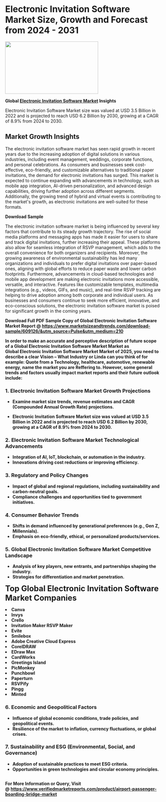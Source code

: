 <H1>Electronic Invitation Software Market Size, Growth and Forecast from 2024 - 2031</H1><img class="aligncenter size-medium wp-image-584254" src="https://thirdeyenews.in/wp-content/uploads/2024/09/Global-Market-Research-300x168.jpeg" alt="" width="300" height="168" /><p><strong>Global&nbsp;<a href="https://www.marketsizeandtrends.com/download-sample/609126/&amp;utm_source=Pulse&amp;utm_medium=210">Electronic Invitation Software Market</a> Insights</strong></p><p>Electronic Invitation Software Market size was valued at USD 3.5 Billion in 2022 and is projected to reach USD 6.2 Billion by 2030, growing at a CAGR of 8.9% from 2024 to 2030.</p><p><h2>Market Growth Insights</h2> <p>The electronic invitation software market has seen rapid growth in recent years due to the increasing adoption of digital solutions in various industries, including event management, weddings, corporate functions, and personal celebrations. As consumers and businesses seek cost-effective, eco-friendly, and customizable alternatives to traditional paper invitations, the demand for electronic invitations has surged. This market is expected to continue expanding with advancements in technology, such as mobile app integration, AI-driven personalization, and advanced design capabilities, driving further adoption across different segments. Additionally, the growing trend of hybrid and virtual events is contributing to the market's growth, as electronic invitations are well-suited for these formats.</p> <p><strong>Download Sample</strong></p> <p>The electronic invitation software market is being influenced by several key factors that contribute to its steady growth trajectory. The rise of social media platforms and messaging apps has made it easier for users to share and track digital invitations, further increasing their appeal. These platforms also allow for seamless integration of RSVP management, which adds to the overall convenience for both organizers and recipients. Moreover, the growing awareness of environmental sustainability has led many organizations and individuals to prefer digital invitations over paper-based ones, aligning with global efforts to reduce paper waste and lower carbon footprints. Furthermore, advancements in cloud-based technologies and mobile app development are making electronic invitations more accessible, versatile, and interactive. Features like customizable templates, multimedia integrations (e.g., videos, GIFs, and music), and real-time RSVP tracking are helping to drive adoption among both corporate and individual users. As businesses and consumers continue to seek more efficient, innovative, and eco-conscious solutions, the electronic invitation software market is poised for significant growth in the coming years.</p> <p><strong></p><p><span class=""><strong>Download Full PDF Sample Copy of Global Electronic Invitation Software Market Report</strong> @ <a href="https://www.marketsizeandtrends.com/download-sample/609126/&amp;utm_source=Pulse&amp;utm_medium=210" target="_blank">https://www.marketsizeandtrends.com/download-sample/609126/&amp;utm_source=Pulse&amp;utm_medium=210</a></span></p><p>In order to make an accurate and perceptive description of future scope of a Global&nbsp;Electronic Invitation Software Market Market as Global&nbsp;Electronic Invitation Software Market Market of 2025, you need to describe a clear Vision &ndash; What Industry or Linda can you think of for example: Quote from a Technology, healthcare, automotive, renewable energy, name the market you are Reffering to. However, some general trends and factors usually impact market reports and their future outlook include:</p><h3>1.&nbsp;<strong>Electronic Invitation Software Market Growth Projections</strong></h3><ul><li>Examine market size trends, revenue estimates and CAGR (Compounded Annual Growth Rate) projections.</li><li><p>Electronic Invitation Software Market size was valued at USD 3.5 Billion in 2022 and is projected to reach USD 6.2 Billion by 2030, growing at a CAGR of 8.9% from 2024 to 2030.</p></li></ul><h3>2.&nbsp;<strong>Electronic Invitation Software Market Technological Advancements</strong></h3><ul><li>Integration of AI, IoT, blockchain, or automation in the industry.</li><li>Innovations driving cost reductions or improving efficiency.</li></ul><h3>3.&nbsp;<strong>Regulatory and Policy Changes</strong></h3><ul><li>Impact of global and regional regulations, including sustainability and carbon-neutral goals.</li><li>Compliance challenges and opportunities tied to government initiatives.</li></ul><h3>4.&nbsp;<strong>Consumer Behavior Trends</strong></h3><ul><li>Shifts in demand influenced by generational preferences (e.g., Gen Z, Millennials).</li><li>Emphasis on eco-friendly, ethical, or personalized products/services.</li></ul><h3>5.&nbsp;<strong>Global Electronic Invitation Software Market Competitive Landscape</strong></h3><ul><li>Analysis of key players, new entrants, and partnerships shaping the industry.</li><li>Strategies for differentiation and market penetration.</li></ul><p data-pm-slice="1 1 []"><span style="color: inherit; font-family: inherit; font-size: 25px;">Top Global Electronic Invitation Software Market Companies</span></p><div class="" data-test-id=""><p><li>Canva</li><li> Invys</li><li> Crello</li><li> Invitation Maker RSVP Maker</li><li> Evite</li><li> Smilebox</li><li> Adobe Creative Cloud Express</li><li> CorelDRAW</li><li> EDraw Max</li><li> CardWorks</li><li> Greetings Island</li><li> PicMonkey</li><li> Punchbowl</li><li> Paperturn</li><li> RSVPify</li><li> Pingg</li><li> Minted</li></p></div><h3>6.&nbsp;<strong>Economic and Geopolitical Factors</strong></h3><ul><li>Influence of global economic conditions, trade policies, and geopolitical events.</li><li>Resilience of the market to inflation, currency fluctuations, or global crises.</li></ul><h3>7.&nbsp;<strong>Sustainability and ESG (Environmental, Social, and Governance)</strong></h3><ul><li>Adoption of sustainable practices to meet ESG criteria.</li><li>Opportunities in green technologies and circular economy principles.</li></ul><h2><strong style="font-size: 14px;">For More Information or Query, Visit @&nbsp;</strong><a style="background-color: #ffffff; font-size: 14px;" href="https://www.marketsizeandtrends.com/report/electronic-invitation-software-market/" target="_blank">https://www.verifiedmarketreports.com/product/airport-passenger-boarding-bridge-market</a></h2>

